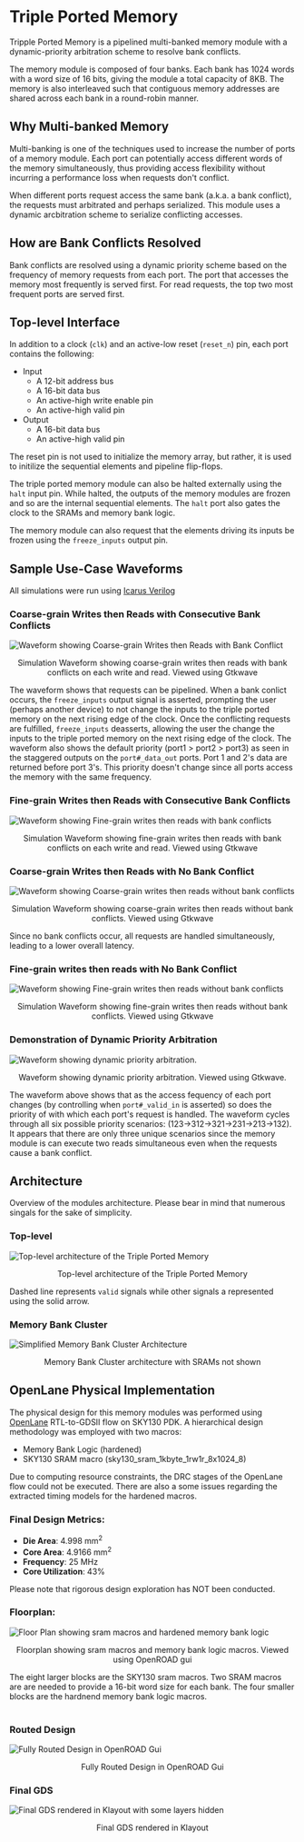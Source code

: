 # Triple Ported Memory
Tripple Ported Memory is a pipelined multi-banked memory module with a dynamic-priority arbitration scheme to resolve bank conflicts. 

The memory module is composed of four banks. Each bank has 1024 words with a word size of 16 bits, giving the module a total capacity of 8KB. The memory is also interleaved such that contiguous memory addresses are shared across each bank in a round-robin manner. 

## Why Multi-banked Memory
Multi-banking is one of the techniques used to increase the number of ports of a memory module. Each port can potentially access different words of the memory simultaneously, thus providing access flexibility without incurring a performance loss when requests don't conflict. 

When different ports request access the same bank (a.k.a. a bank conflict), the requests must arbitrated and perhaps serialized. This module uses a dynamic arcbitration scheme to serialize conflicting accesses.

## How are Bank Conflicts Resolved
Bank conflicts are resolved using a dynamic priority scheme based on the frequency of memory requests from each port. The port that accesses the memory most frequently is served first. For read requests, the top two most frequent ports are served first.

## Top-level Interface
In addition to a clock (`clk`) and an active-low reset (`reset_n`) pin, each port contains the following:
- Input
    - A 12-bit address bus 
    - A 16-bit data bus
    - An active-high write enable pin
    - An active-high valid pin
- Output
    - A 16-bit data bus
    - An active-high valid pin

The reset pin is not used to initialize the memory array, but rather, it is used to initilize the sequential elements and pipeline flip-flops. 

The triple ported memory module can also be halted externally using the `halt` input pin. While halted, the outputs of the memory modules are frozen and so are the internal sequential elements. The `halt` port also gates the clock to the SRAMs and memory bank logic.

The memory module can also request that the elements driving its inputs be frozen using the `freeze_inputs` output pin. 

## Sample Use-Case Waveforms
All simulations were run using [Icarus Verilog](http://iverilog.icarus.com/)

### Coarse-grain Writes then Reads with Consecutive Bank Conflicts
![Waveform showing Coarse-grain Writes then Reads with Bank Conflict](diagrams/waveforms/coarse_write_read_w_bank_conf.png "Course Coarse-Grain Writes then Reads with Bank Conflict")
<p style="text-align: center;">Simulation Waveform showing coarse-grain writes then reads with bank conflicts on each write and read. Viewed using Gtkwave</p>

The waveform shows that requests can be pipelined. When a bank conlict occurs, the `freeze_inputs` output signal is asserted, prompting the user (perhaps another device) to not change the inputs to the triple ported memory on the next rising edge of the clock. Once the conflicting requests are fulfilled, `freeze_inputs` deasserts, allowing the user the change the inputs to the triple ported memory on the next rising edge of the clock. The waveform also shows the default priority (port1 > port2 > port3) as seen in the staggered outputs on the `port#_data_out` ports. Port 1 and 2's data are returned before port 3's. This priority doesn't change since all ports access the memory with the same frequency.

### Fine-grain Writes then Reads with Consecutive Bank Conflicts

![Waveform showing Fine-grain writes then reads with bank conflicts](diagrams/waveforms/fine_write_read_w_bank_conf.png "Waveform showing Fine-grain writes then reads with bank conflicts")
<p style="text-align: center;">Simulation Waveform showing fine-grain writes then reads with bank conflicts on each write and read. Viewed using Gtkwave</p>


### Coarse-grain Writes then Reads with No Bank Conflict
![Waveform showing Coarse-grain writes then reads without bank conflicts](diagrams/waveforms/coarse_write_read_wo_bank_conf.png "Waveform showing Coarse-grain writes then reads without bank conflicts")
<p style="text-align: center;">Simulation Waveform showing coarse-grain writes then reads without bank conflicts. Viewed using Gtkwave</p>

Since no bank conflicts occur, all requests are handled simultaneously, leading to a lower overall latency.

### Fine-grain writes then reads with No Bank Conflict
![Waveform showing Fine-grain writes then reads without bank conflicts](diagrams/waveforms/fine_write_read_wo_bank_conf.png "Waveform showing Fine-grain writes then reads without bank conflicts")
<p style="text-align: center;">Simulation Waveform showing fine-grain writes then reads without bank conflicts. Viewed using Gtkwave</p>

### Demonstration of Dynamic Priority Arbitration
![Waveform showing dynamic priority arbitration.](diagrams/waveforms/dynamic_port_priority_demo.png "Waveform showing dynamic priority arbitration.")
<p style="text-align: center;">Waveform showing dynamic priority arbitration. Viewed using Gtkwave.</p>

The waveform above shows that as the access fequency of each port changes (by controlling when `port#_valid_in` is asserted) so does the priority of with which each port's request is handled. The waveform cycles through all six possible priority scenarios: (123->312->321->231->213->132). It appears that there are only three unique scenarios since the memory module is can execute two reads simultaneous even when the requests cause a bank conflict. 

## Architecture
Overview of the modules architecture. Please bear in mind that numerous singals for the sake of simplicity.
### Top-level
![Top-level architecture of the Triple Ported Memory](diagrams/tripple_ported_memory_arch.png)

<p style="text-align: center;">Top-level architecture of the Triple Ported Memory</p>

Dashed line represents `valid` signals while other signals a represented using the solid arrow.

### Memory Bank Cluster
![Simplified Memory Bank Cluster Architecture](diagrams/memory_bank_cluster_arch.png)
<p style="text-align: center;">Memory Bank Cluster architecture with SRAMs not shown</p>

## OpenLane Physical Implementation
The physical design for this memory modules was performed using [OpenLane](https://github.com/The-OpenROAD-Project/OpenLane) RTL-to-GDSII flow on SKY130 PDK. A hierarchical design methodology was employed with two macros:

- Memory Bank Logic (hardened)
- SKY130 SRAM macro (sky130_sram_1kbyte_1rw1r_8x1024_8)

Due to computing resource constraints, the DRC stages of the OpenLane flow could not be executed. There are also a some issues regarding the extracted timing models for the hardened macros.

### **Final Design Metrics**:
- **Die Area**: 4.998 mm<sup>2</sup>
- **Core Area**: 4.9166 mm<sup>2</sup>
- **Frequency**: 25 MHz
- **Core Utilization**: 43%

Please note that rigorous design exploration has NOT been conducted.

### **Floorplan**:
![](diagrams/physical_design/floor_plan_tight_design.png "Floor Plan showing sram macros and hardened memory bank logic")
<p style="text-align: center;">Floorplan showing sram macros and memory bank logic macros. Viewed using OpenROAD gui</p>
The eight larger blocks are the SKY130 sram macros. Two SRAM macros are are needed to provide a 16-bit word size for each bank. The four smaller blocks are the hardnend memory bank logic macros.
<br> 
<br>

### **Routed Design**
![Fully Routed Design in OpenROAD Gui](diagrams/physical_design/routed_design_openroad.png "Fully Routed Design in OpenROAD Gui")
<p style="text-align: center;">Fully Routed Design in OpenROAD Gui</p>

### **Final GDS** 
![Final GDS rendered in Klayout with some layers hidden](diagrams/physical_design/final_gds_klayout.png "Final GDS rendered in Klayout with some layers hidden")
<p style="text-align: center;">Final GDS rendered in Klayout</p>


